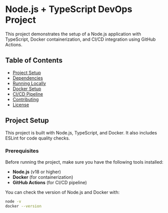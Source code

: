 # Node.js + TypeScript DevOps Project

This project demonstrates the setup of a Node.js application with TypeScript, Docker containerization, and CI/CD integration using GitHub Actions.

## Table of Contents

- [Project Setup](#project-setup)
- [Dependencies](#dependencies)
- [Running Locally](#running-locally)
- [Docker Setup](#docker-setup)
- [CI/CD Pipeline](#cicd-pipeline)
- [Contributing](#contributing)
- [License](#license)

## Project Setup

This project is built with Node.js, TypeScript, and Docker. It also includes ESLint for code quality checks.

### Prerequisites

Before running the project, make sure you have the following tools installed:

- **Node.js** (v18 or higher)
- **Docker** (for containerization)
- **GitHub Actions** (for CI/CD pipeline)

You can check the version of Node.js and Docker with:

```bash
node -v
docker --version
```

